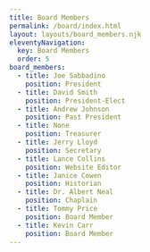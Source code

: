 ```yaml
---
title: Board Members
permalink: /board/index.html
layout: layouts/board_members.njk
eleventyNavigation:
  key: Board Members
  order: 5
board_members:
  - title: Joe Sabbadino
    position: President
  - title: David Smith
    position: President-Elect
  - title: Andrew Johnson
    position: Past President
  - title: None
    position: Treasurer
  - title: Jerry Lloyd
    position: Secretary
  - title: Lance Collins
    position: Website Editor
  - title: Janice Cowen
    position: Historian
  - title: Dr. Albert Neal
    position: Chaplain
  - title: Tommy Price
    position: Board Member
  - title: Kevin Carr
    position: Board Member
---
```

